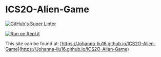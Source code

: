 # ICS2O-Alien-Game

[![GitHub's Super Linter](https://github.com/Johanna-liu16/ICS2O-Alien-Game/workflows/GitHub's%20Super%20Linter/badge.svg)](https://github.com/Johanna-liu16/ICS2O-Alien-Game/actions)

[![Run on Repl.it](https://repl.it/badge/github/Johanna-liu16/ICS2O-Alien-Game)](https://repl.it/github/Johanna-liu16/ICS2O-Alien-Game)

This site can be found at: [https://Johanna-liu16.github.io/ICS2O-Alien-Game](https://Johanna-liu16.github.io/ICS2O-Alien-Game)
